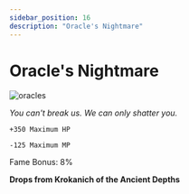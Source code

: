 ```yaml
---
sidebar_position: 16
description: "Oracle's Nightmare"
---
```


# Oracle's Nightmare

![oracles](https://cdn.discordapp.com/attachments/1188575351639654461/1193132923621216256/Oracles_Nightmare.png?ex=65ab9aa0&is=659925a0&hm=1f171ef8bc9ee1af92fc56bed89e70651b35818e62f4db331b2160d46805857b&)

<i>You can't break us. We can only shatter you.</i>

    +350 Maximum HP
    
    -125 Maximum MP
    
Fame Bonus: 8%

**Drops from Krokanich of the Ancient Depths**
